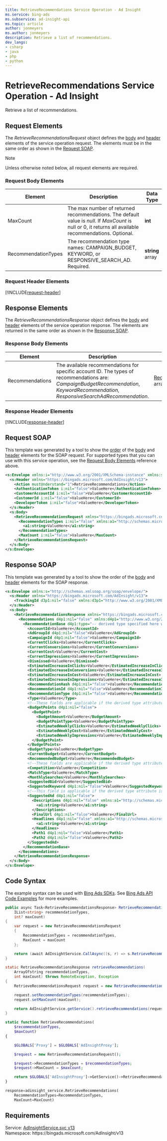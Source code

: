 ```yaml
---
title: RetrieveRecommendations Service Operation - Ad Insight
ms.service: bing-ads
ms.subservice: ad-insight-api
ms.topic: article
author: jonmeyers
ms.author: jonmeyers
description: Retrieve a list of recommendations.
dev_langs: 
- csharp
- java
- php
- python
---
```

# RetrieveRecommendations Service Operation - Ad Insight
Retrieve a list of recommendations.

## <a name="request"></a>Request Elements
The *RetrieveRecommendationsRequest* object defines the [body](#request-body) and [header](#request-header) elements of the service operation request. The elements must be in the same order as shown in the [Request SOAP](#request-soap). 

> [!NOTE]
> Unless otherwise noted below, all request elements are required.

### <a name="request-body"></a>Request Body Elements

|Element|Description|Data Type|
|-----------|---------------|-------------|
|<a name="maxcount"></a>MaxCount|The max number of returned recommendations. The default value is *null*. If *MaxCount* is null or 0, it returns all available recommendations. Optional.|**int**|
|<a name="recommendationtypes"></a>RecommendationTypes|The recommendation type names: CAMPAIGN_BUDGET, KEYWORD, or RESPONSIVE_SEARCH_AD. Required.|**string** array|

### <a name="request-header"></a>Request Header Elements
[!INCLUDE[request-header](./includes/request-header.md)]

## <a name="response"></a>Response Elements
The *RetrieveRecommendationsResponse* object defines the [body](#response-body) and [header](#response-header) elements of the service operation response. The elements are returned in the same order as shown in the [Response SOAP](#response-soap).

### <a name="response-body"></a>Response Body Elements

|Element|Description|Data Type|
|-----------|---------------|-------------|
|<a name="recommendations"></a>Recommendations|The available recommendations for specific account ID. The types of recommendations are: *CampaignBudgetRecommendation*, *KeywordRecommendation*, *ResponsiveSearchAdRecommendation*.|[RecommendationBase](recommendationbase.md) array|

### <a name="response-header"></a>Response Header Elements
[!INCLUDE[response-header](./includes/response-header.md)]

## <a name="request-soap"></a>Request SOAP
This template was generated by a tool to show the [order](../guides/services-protocol.md#element-order) of the [body](#request-body) and [header](#request-header) elements for the SOAP request. For supported types that you can use with this service operation, see the [Request Body Elements](#request-body) reference above.

```xml
<s:Envelope xmlns:i="http://www.w3.org/2001/XMLSchema-instance" xmlns:s="http://schemas.xmlsoap.org/soap/envelope/">
  <s:Header xmlns="https://bingads.microsoft.com/AdInsight/v13">
    <Action mustUnderstand="1">RetrieveRecommendations</Action>
    <AuthenticationToken i:nil="false">ValueHere</AuthenticationToken>
    <CustomerAccountId i:nil="false">ValueHere</CustomerAccountId>
    <CustomerId i:nil="false">ValueHere</CustomerId>
    <DeveloperToken i:nil="false">ValueHere</DeveloperToken>
  </s:Header>
  <s:Body>
    <RetrieveRecommendationsRequest xmlns="https://bingads.microsoft.com/AdInsight/v13">
      <RecommendationTypes i:nil="false" xmlns:a1="http://schemas.microsoft.com/2003/10/Serialization/Arrays">
        <a1:string>ValueHere</a1:string>
      </RecommendationTypes>
      <MaxCount i:nil="false">ValueHere</MaxCount>
    </RetrieveRecommendationsRequest>
  </s:Body>
</s:Envelope>
```

## <a name="response-soap"></a>Response SOAP
This template was generated by a tool to show the order of the [body](#response-body) and [header](#response-header) elements for the SOAP response.

```xml
<s:Envelope xmlns:s="http://schemas.xmlsoap.org/soap/envelope/">
  <s:Header xmlns="https://bingads.microsoft.com/AdInsight/v13">
    <TrackingId d3p1:nil="false" xmlns:d3p1="http://www.w3.org/2001/XMLSchema-instance">ValueHere</TrackingId>
  </s:Header>
  <s:Body>
    <RetrieveRecommendationsResponse xmlns="https://bingads.microsoft.com/AdInsight/v13">
      <Recommendations d4p1:nil="false" xmlns:d4p1="http://www.w3.org/2001/XMLSchema-instance">
        <RecommendationBase d4p1:type="-- derived type specified here with the appropriate prefix --">
          <AccountId>ValueHere</AccountId>
          <AdGroupId d4p1:nil="false">ValueHere</AdGroupId>
          <CampaignId d4p1:nil="false">ValueHere</CampaignId>
          <CurrentClicks>ValueHere</CurrentClicks>
          <CurrentConversions>ValueHere</CurrentConversions>
          <CurrentCost>ValueHere</CurrentCost>
          <CurrentImpressions>ValueHere</CurrentImpressions>
          <Dismissed>ValueHere</Dismissed>
          <EstimatedIncreaseInClicks>ValueHere</EstimatedIncreaseInClicks>
          <EstimatedIncreaseInConversions>ValueHere</EstimatedIncreaseInConversions>
          <EstimatedIncreaseInCost>ValueHere</EstimatedIncreaseInCost>
          <EstimatedIncreaseInImpressions>ValueHere</EstimatedIncreaseInImpressions>
          <RecommendationHash d4p1:nil="false">ValueHere</RecommendationHash>
          <RecommendationId d4p1:nil="false">ValueHere</RecommendationId>
          <RecommendationType d4p1:nil="false">ValueHere</RecommendationType>
          <Type>ValueHere</Type>
          <!--These fields are applicable if the derived type attribute is set to CampaignBudgetRecommendation-->
          <BudgetPoints d4p1:nil="false">
            <BudgetPoint>
              <BudgetAmount>ValueHere</BudgetAmount>
              <BudgetPointType>ValueHere</BudgetPointType>
              <EstimatedWeeklyClicks>ValueHere</EstimatedWeeklyClicks>
              <EstimatedWeeklyCost>ValueHere</EstimatedWeeklyCost>
              <EstimatedWeeklyImpressions>ValueHere</EstimatedWeeklyImpressions>
            </BudgetPoint>
          </BudgetPoints>
          <BudgetType>ValueHere</BudgetType>
          <CurrentBudget>ValueHere</CurrentBudget>
          <RecommendedBudget>ValueHere</RecommendedBudget>
          <!--These fields are applicable if the derived type attribute is set to KeywordRecommendation-->
          <Competition>ValueHere</Competition>
          <MatchType>ValueHere</MatchType>
          <MonthlySearches>ValueHere</MonthlySearches>
          <SuggestedBid>ValueHere</SuggestedBid>
          <SuggestedKeyword d4p1:nil="false">ValueHere</SuggestedKeyword>
          <!--This field is applicable if the derived type attribute is set to ResponsiveSearchAdRecommendation-->
          <SuggestedAd d4p1:nil="false">
            <Descriptions d4p1:nil="false" xmlns:a1="http://schemas.microsoft.com/2003/10/Serialization/Arrays">
              <a1:string>ValueHere</a1:string>
            </Descriptions>
            <FinalUrl d4p1:nil="false">ValueHere</FinalUrl>
            <Headlines d4p1:nil="false" xmlns:a1="http://schemas.microsoft.com/2003/10/Serialization/Arrays">
              <a1:string>ValueHere</a1:string>
            </Headlines>
            <Path1 d4p1:nil="false">ValueHere</Path1>
            <Path2 d4p1:nil="false">ValueHere</Path2>
          </SuggestedAd>
        </RecommendationBase>
      </Recommendations>
    </RetrieveRecommendationsResponse>
  </s:Body>
</s:Envelope>
```

## <a name="example"></a>Code Syntax
The example syntax can be used with [Bing Ads SDKs](../guides/client-libraries.md). See [Bing Ads API Code Examples](../guides/code-examples.md) for more examples.
```csharp
public async Task<RetrieveRecommendationsResponse> RetrieveRecommendationsAsync(
	IList<string> recommendationTypes,
	int? maxCount)
{
	var request = new RetrieveRecommendationsRequest
	{
		RecommendationTypes = recommendationTypes,
		MaxCount = maxCount
	};

	return (await AdInsightService.CallAsync((s, r) => s.RetrieveRecommendationsAsync(r), request));
}
```
```java
static RetrieveRecommendationsResponse retrieveRecommendations(
	ArrayOfstring recommendationTypes,
	int maxCount) throws RemoteException, Exception
{
	RetrieveRecommendationsRequest request = new RetrieveRecommendationsRequest();

	request.setRecommendationTypes(recommendationTypes);
	request.setMaxCount(maxCount);

	return AdInsightService.getService().retrieveRecommendations(request);
}
```
```php
static function RetrieveRecommendations(
	$recommendationTypes,
	$maxCount)
{

	$GLOBALS['Proxy'] = $GLOBALS['AdInsightProxy'];

	$request = new RetrieveRecommendationsRequest();

	$request->RecommendationTypes = $recommendationTypes;
	$request->MaxCount = $maxCount;

	return $GLOBALS['AdInsightProxy']->GetService()->RetrieveRecommendations($request);
}
```
```python
response=adinsight_service.RetrieveRecommendations(
	RecommendationTypes=RecommendationTypes,
	MaxCount=MaxCount)
```

## Requirements
Service: [AdInsightService.svc v13](https://adinsight.api.bingads.microsoft.com/Api/Advertiser/AdInsight/v13/AdInsightService.svc)  
Namespace: https\://bingads.microsoft.com/AdInsight/v13  

